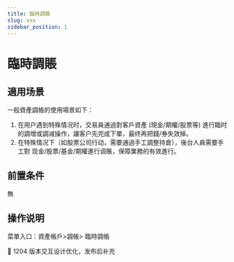 ```yaml
---
title: 臨時調賬
slug: xxx
sidebar_position: 1
---
```



# 臨時調賬

## 適用场景

一般資產調帳的使用場景如下：

1. 在用户遇到特殊情况时，交易員通過對客戶資產 (現金/期權/股票等) 進行臨时的調增或調减操作，讓客户先完成下單，最终再把錢/券失效掉。
2. 在特殊情况下（如股票公司行动，需要通過手工調整持倉），後台人員需要手工對 现金/股票/基金/期權進行调賬，保障業務的有效進行。

## 前置条件

無

## 操作说明

菜單入口：資產帳戶>調帳> 臨時調帳

<div class="callout callout-bg-2 callout-border-2">
<p>📌 1204 版本交互设计优化，发布后补充</p>
</div>

